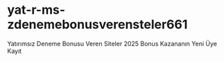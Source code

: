 # yat-r-ms-zdenemebonusverensteler661
Yatırımsız Deneme Bonusu Veren Siteler 2025 Bonus Kazananın Yeni Üye Kayıt
